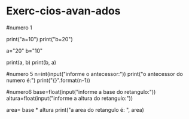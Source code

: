 # Exerc-cios-avan-ados

#numero 1

print("a=10")
print("b=20")

a="20"
b="10"

print(a, b)
print(b, a)

#numero 5
n=int(input("informe o antecessor:"))
print("o antecessor do numero é:")
print("{}".format(n-1))

#numero6
base=float(input("informe a base do retangulo:"))
altura=float(input("informe a altura do retangulo:"))

area= base * altura
print("a area do retangulo é: ", area)


